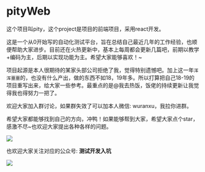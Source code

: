 # pityWeb

这个项目叫pity，这个project是项目的前端项目，采用react开发。

这是一个从0开始写的自动化测试平台，旨在总结自己最近几年的工作经验，也顺便帮助大家进步。目前还在火热更新中，基本上每周都会更新几篇吧，前期以教学+编码为主，后期以实现功能为主。希望大家能够喜欢！~

项目起源是本人很期待的某家头部公司拒绝了我，觉得特别遗憾吧。加上这一年`浑浑噩噩`的，也没有什么产出，做的东西不如18，19年多。所以打算把自己18-19的项目重写出来，给大家一些参考。最重点的是@我去热饭，饭佬的持续更新让我觉得我也得努力一把了。

欢迎大家加入群讨论，如果群失效了可以加本人微信: wuranxu，我拉你进群。

希望大家都能够找到自己的方向，冲鸭！如果能够帮到大家，希望大家点个star，感激不尽~也欢迎大家提出各种各样的问题。

![](https://gitee.com/woodywrx/picture/raw/master/2021-3-10/1615390483947-image.png)

也欢迎大家关注对应的公众号: **测试开发入坑**

![](https://gitee.com/woodywrx/picture/raw/master/2021-3-10/1615390951439-image.png)

